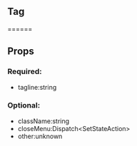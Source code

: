 
## Tag
======
## Props


### Required:
 - tagline:string

### Optional:
 - className:string
 - closeMenu:Dispatch<SetStateAction<boolean>>
 - other:unknown